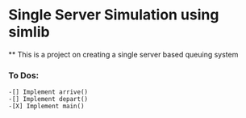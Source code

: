 # Single Server Simulation using simlib
** This is a project on creating a single server based queuing system

### To Dos:
```
-[] Implement arrive()
-[] Implement depart()
-[X] Implement main()
```

